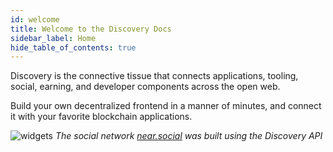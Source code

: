 ```yaml
---
id: welcome
title: Welcome to the Discovery Docs
sidebar_label: Home
hide_table_of_contents: true
---
```


Discovery is the connective tissue that connects applications, tooling, social, earning, and developer components across the open web.

Build your own decentralized frontend in a manner of minutes, and connect it with your favorite blockchain applications.

![widgets](/docs/social.jpeg)
*The social network [near.social](https://near.social) was built using the Discovery API*